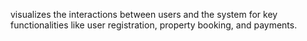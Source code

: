 visualizes the interactions between users and the system for key functionalities like user registration, property booking, and payments.


